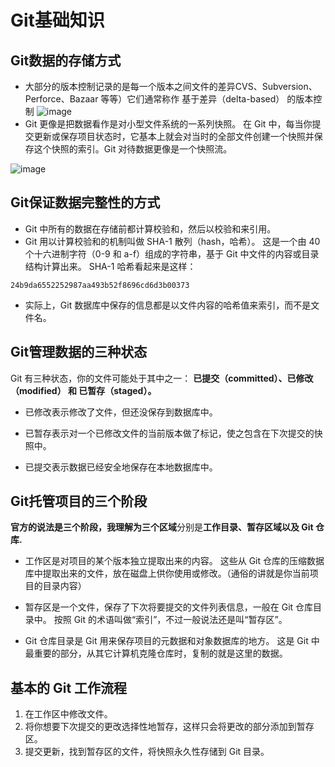 # Git基础知识

## Git数据的存储方式

- 大部分的版本控制记录的是每一个版本之间文件的差异CVS、Subversion、Perforce、Bazaar 等等）它们通常称作 基于差异（delta-based） 的版本控制
  ![image](https://lightforstar.oss-cn-shenzhen.aliyuncs.com/blog/20201213112105.png)
- Git 更像是把数据看作是对小型文件系统的一系列快照。 在 Git 中，每当你提交更新或保存项目状态时，它基本上就会对当时的全部文件创建一个快照并保存这个快照的索引。Git 对待数据更像是一个快照流。

![image](https://lightforstar.oss-cn-shenzhen.aliyuncs.com/blog/20201213112105.png)

## Git保证数据完整性的方式

- Git 中所有的数据在存储前都计算校验和，然后以校验和来引用。
- Git 用以计算校验和的机制叫做 SHA-1 散列（hash，哈希）。 这是一个由 40 个十六进制字符（0-9 和 a-f）组成的字符串，基于 Git 中文件的内容或目录结构计算出来。 SHA-1 哈希看起来是这样：

```
24b9da6552252987aa493b52f8696cd6d3b00373
```

- 实际上，Git 数据库中保存的信息都是以文件内容的哈希值来索引，而不是文件名。

## Git管理数据的三种状态

Git 有三种状态，你的文件可能处于其中之一： **已提交（committed）、已修改（modified） 和 已暂存（staged）。**

- 已修改表示修改了文件，但还没保存到数据库中。

- 已暂存表示对一个已修改文件的当前版本做了标记，使之包含在下次提交的快照中。
- 已提交表示数据已经安全地保存在本地数据库中。

## Git托管项目的三个阶段

**官方的说法是三个阶段，我理解为三个区域**分别是**工作目录、暂存区域以及 Git 仓库.**

- 工作区是对项目的某个版本独立提取出来的内容。 这些从 Git 仓库的压缩数据库中提取出来的文件，放在磁盘上供你使用或修改。（通俗的讲就是你当前项目的目录内容）

- 暂存区是一个文件，保存了下次将要提交的文件列表信息，一般在 Git 仓库目录中。 按照 Git 的术语叫做“索引”，不过一般说法还是叫“暂存区”。
- Git 仓库目录是 Git 用来保存项目的元数据和对象数据库的地方。 这是 Git 中最重要的部分，从其它计算机克隆仓库时，复制的就是这里的数据。

## 基本的 Git 工作流程

1. 在工作区中修改文件。
2. 将你想要下次提交的更改选择性地暂存，这样只会将更改的部分添加到暂存区。
3. 提交更新，找到暂存区的文件，将快照永久性存储到 Git 目录。